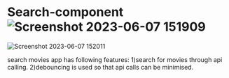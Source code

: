 # Search-component![Screenshot 2023-06-07 151909](https://github.com/abhijithbose1/Search-component/assets/125628839/085a179a-4cd7-465f-81c5-8c79db4dc4bc)
![Screenshot 2023-06-07 152011](https://github.com/abhijithbose1/Search-component/assets/125628839/50f87cdc-ce90-4bfd-9658-95dc56c6c212)

search movies app has following features:
  1)search for movies through api calling.
  2)debouncing is used so that api calls can be minimised.
